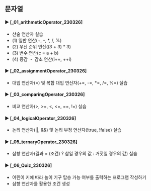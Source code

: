 ####
## 문자열
####
#### ► [_01_arithmeticOperator_230326]
- 산술 연산자 실습
- (1) 일반 연산(+, -, *, /, %)
- (2) 우선 순위 연산((3 + 3) * 3)
- (3) 변수 연산(c = a + b)
- (4) 증감 ・ 감소 연산(i++, ++i)
####
#### ► [_02_assignmentOperator_230326]
- 대입 연산자(=) 및 복합 대입 연산자(+=, -=, *=, /=, %=) 실습 
####
#### ► [_03_comparingOperator_230326]
- 비교 연산자(>, >=, <, <=, ==, !=) 실습
####
#### ► [_04_logicalOperator_230326]
- 논리 연산자(||, &&) 및 논리 부정 연산자(!true, !false) 실습
####
#### ► [_05_ternaryOperator_230326]
- 삼항 연산자(결과 = (조건) ? 참일 경우의 값 : 거짓일 경우의 값) 실습
####
#### ► [_06_Quiz_230326]
- 어린이 키에 따라 놀이 기구 탑승 가능 여부를 출력하는 프로그램 작성하기
- 삼항 연산자를 활용한 조건 생성
####
